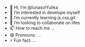 - 👋 Hi, I’m @lunasolYulika
- 👀 I’m interested in develope myself
- 🌱 I’m currently learning js,css,git
- 💞️ I’m looking to collaborate on lifes
- 📫 How to reach me ...
- 😄 Pronouns: ...
- ⚡ Fun fact: ...

<!---
lunasolYulika/lunasolYulika is a ✨ special ✨ repository because its `README.md` (this file) appears on your GitHub profile.
You can click the Preview link to take a look at your changes.
--->
